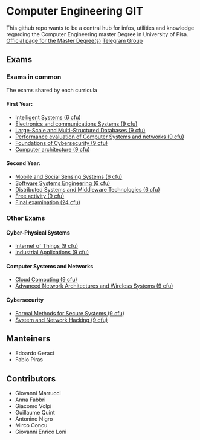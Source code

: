 # Computer Engineering GIT
This github repo wants to be a central hub for infos, utilities and knowledge regarding the Computer Engineering master Degree in University of Pisa.
[Official page for the Master Degree(s)](https://www.unipi.it/index.php/lauree/corso/10654)
[Telegram Group](https://t.me/+kmMNw1JDb_xmZmQ0)
## Exams
### Exams in common
The exams shared by each curricula 
#### First Year:
- [Intelligent Systems (6 cfu)](https://esami.unipi.it/esami2/programma.php?ad=75227&aa=2022)
- [Electronics and communications Systems (9 cfu)](https://esami.unipi.it/esami2/programma.php?ad=75232&aa=2022)
- [Large-Scale and Multi-Structured Databases (9 cfu)](https://esami.unipi.it/esami2/programma.php?ad=75233&aa=2022)
- [Performance evaluation of Computer Systems and networks (9 cfu)](https://esami.unipi.it/esami2/programma.php?ad=75231&aa=2022)
- [Foundations of Cybersecurity (9 cfu)](https://esami.unipi.it/esami2/programma.php?ad=75303&aa=2022)
- [Computer architecture (9 cfu)](https://esami.unipi.it/esami2/programma.php?ad=75222&aa=2022)
#### Second Year:
- [Mobile and Social Sensing Systems (6 cfu)](https://esami.unipi.it/esami2/programma.php?ad=75308&aa=2022)
- [Software Systems Engineering (6 cfu)](https://esami.unipi.it/esami2/programma.php?ad=75311&aa=2022)
- [Distributed Systems and Middleware Technologies (6 cfu)](https://esami.unipi.it/esami2/programma.php?ad=75235&aa=2022)
- [Free activity (9 cfu)](https://esami.unipi.it/esami2/programma.php?ad=75228&aa=2022)
- [Final examination (24 cfu)](https://esami.unipi.it/esami2/programma.php?ad=75229&aa=2022)
### Other Exams
#### Cyber-Physical Systems
- [Internet of Things (9 cfu)](https://esami.unipi.it/esami2/programma.php?ad=75307&aa=2022)
- [Industrial Applications (9 cfu)](https://esami.unipi.it/esami2/programma.php?ad=75304&aa=2022)
#### Computer Systems and Networks
- [Cloud Computing (9 cfu)](https://esami.unipi.it/esami2/programma.php?ad=75234&aa=2022)
- [Advanced Network Architectures and Wireless Systems (9 cfu)](https://esami.unipi.it/esami2/programma.php?ad=75226&aa=2022)
#### Cybersecurity
- [Formal Methods for Secure Systems (9 cfu)](https://esami.unipi.it/esami2/programma.php?ad=75302&aa=2022)
- [System and Network Hacking (9 cfu)](https://esami.unipi.it/esami2/programma.php?ad=75312&aa=2022)

## Manteiners
- Edoardo Geraci
- Fabio Piras
## Contributors
- Giovanni Marrucci
- Anna Fabbri
- Giacomo Volpi
- Guillaume Quint
- Antonino Nigro
- Mirco Concu
- Giovanni Enrico Loni
